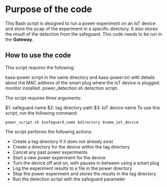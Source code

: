 # Purpose of the code
This Bash script is designed to run a power experiment on an IoT device and store the pcap of the experiment in a specific directory. It also stores the result of the detection from the safeguard.
This code needs to be run in the <b>Gateway</b>.

## How to use the code

This script requires the following:

kasa-power script in the same directory and kasa-power.txt with details about the MAC address of the smart plug where the IoT device is plugged.
monitor installed.
power_detection.sh detection script.

The script requires three arguments:

$1: safeguard name
$2: tag directory path
$3: IoT device name
To use this script, run the following command:

``` power_script.sh $safeguard_name $directory $name_iot_device ```

The script performs the following actions:

* Create a tag directory if it does not already exist
* Create a directory for the device within the tag directory
* Cancel any past power experiments 
* Start a new power experiment for the device
* Turn the device off and on, with pauses in between using a smart plug
* Log the experiment results to a file in the power directory
* Stop the power experiment and stores the results in the tag directory
* Run the detection script with the safeguard parameter
